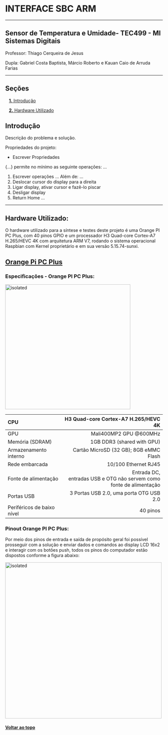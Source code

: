 <a id="top"></a>
# INTERFACE SBC ARM

* * *

## Sensor de Temperatura e Umidade- TEC499 - MI Sistemas Digitais

Professor: Thiago Cerqueira de Jesus

Dupla: Gabriel Costa Baptista, Márcio Roberto e Kauan Caio de Arruda Farias

* * *

## Seções 

&nbsp;&nbsp;&nbsp;[**1.** Introdução](#introducao)

&nbsp;&nbsp;&nbsp;[**2.** Hardware Utilizado](#hardware_utilizado)


<a id="introducao"></a>
## Introdução

Descrição do problema e solução.

Propriedades do projeto:
  - Escrever Propriedades

{...} permite no mínimo as seguinte operações:
...
1) Escrever operações
...
Além de:
...
4) Deslocar cursor do display para a direita
5) Ligar display, ativar cursor e fazê-lo piscar
6) Desligar display
7) Return Home
...


* * *
<a id="hardware_utilizado"></a>
## Hardware Utilizado:
O hardware utilizado para a síntese e testes deste projeto é uma Orange PI PC Plus, com 40 pinos GPIO e um processador H3 Quad-core Cortex-A7 H.265/HEVC 4K com arquitetura ARM V7, rodando o sistema operacional Raspbian com Kernel proprietário e em sua versão 5.15.74-sunxi.
## [Orange Pi PC Plus](http://www.orangepi.org/html/hardWare/computerAndMicrocontrollers/details/Orange-Pi-PC-Plus.html)

### Especificações - Orange PI PC Plus:

<img src="./src/OrangePI.png" alt="isolated" width="400"/>
<!-- ![Orange PI PC Plus](./src/OrangePI.png) -->


| CPU | H3 Quad-core Cortex-A7 H.265/HEVC 4K   |
|:--- |                                   ---: |
| GPU |     Mali400MP2 GPU @600MHz             |
| Memória (SDRAM) |  1GB DDR3 (shared with GPU)|
| Armazenamento interno | Cartão MicroSD (32 GB); 8GB eMMC Flash|
| Rede embarcada | 10/100 Ethernet RJ45        |
| Fonte de alimentação | Entrada DC,<br>entradas USB e OTG não servem como fonte de alimentação | 
| Portas USB | 3 Portas USB 2.0, uma porta OTG USB 2.0 |
| Periféricos de baixo nível | 40 pinos        |

### Pinout Orange PI PC Plus:
Por meio dos pinos de entrada e saída de propósito geral foi possível prosseguir com a solução e
enviar dados e comandos ao display LCD 16x2 e interagir com os botões push, todos os pinos do computador estão dispostos conforme a figura abaixo:

<img src="./src/pinagemOrange.png" alt="isolated" width="500"/>
<!-- ![Disposição dos pinos Orange PI PC Plus](./src/pinagemOrange.png) -->


#### [Voltar ao topo](#top)
